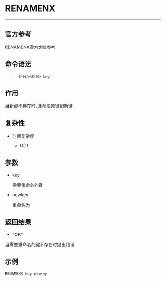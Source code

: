 # RENAMENX

---

## 官方参考

[RENAMENX官方文档参考](https://redis.io/commands/RENAMENX/)

## 命令语法

> RENAMENX key 

## 作用

当新键不存在时, 重命名原键到新键

## 复杂性

- 时间复杂度

  - O(1)

## 参数

- key

  需要重命名的键

- newkey

  重命名为

## 返回结果

- "OK"

当需要重命名的键不存在时抛出错误

## 示例

```bash
RENAMENX key newkey
```
